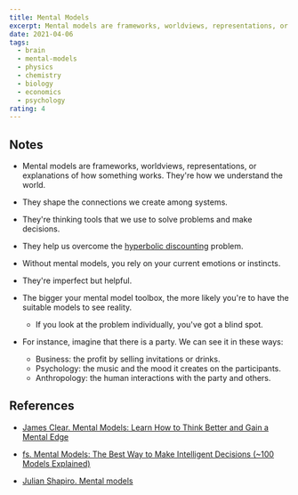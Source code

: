 ```yaml
---
title: Mental Models
excerpt: Mental models are frameworks, worldviews, representations, or explanations of how something works. They're how we understand the world.
date: 2021-04-06
tags:
  - brain
  - mental-models
  - physics
  - chemistry
  - biology
  - economics
  - psychology
rating: 4
---
```


## Notes

- Mental models are frameworks, worldviews, representations, or explanations of how something works. They're how we understand the world.

- They shape the connections we create among systems.

- They're thinking tools that we use to solve problems and make decisions.

- They help us overcome the [hyperbolic discounting](/zettelkasten/hyperbolic-discounting) problem.

- Without mental models, you rely on your current emotions or instincts.

- They're imperfect but helpful.

- The bigger your mental model toolbox, the more likely you're to have the suitable models to see reality.

  - If you look at the problem individually, you've got a blind spot.

- For instance, imagine that there is a party. We can see it in these ways:
  - Business: the profit by selling invitations or drinks.
  - Psychology: the music and the mood it creates on the participants.
  - Anthropology: the human interactions with the party and others.

## References

- [James Clear. Mental Models: Learn How to Think Better and Gain a Mental Edge](https://jamesclear.com/mental-models)

- [fs. Mental Models: The Best Way to Make Intelligent Decisions (~100 Models Explained)](https://fs.blog/mental-models/)

- [Julian Shapiro. Mental models](https://www.julian.com/blog/mental-model-examples)
